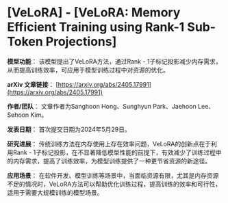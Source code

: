 # [VeLoRA] - [VeLoRA: Memory Efficient Training using Rank-1 Sub-Token Projections]

**模型功能**：
该模型提出了VeLoRA方法，通过Rank - 1子标记投影减少内存需求，从而提高训练效率，可应用于模型训练过程中对资源的优化。

**arXiv 文章链接**：
[https://arxiv.org/abs/2405.17991](https://arxiv.org/abs/2405.17991)

**作者/团队**：
文章作者为Sanghoon Hong、Sunghyun Park、Jaehoon Lee、Sehoon Kim。

**发表日期**：
首次提交日期为2024年5月29日。

**研究进展**：
传统训练方法在内存使用上存在效率问题，VeLoRA的创新点在于利用Rank - 1子标记投影，在不显著降低模型性能的前提下，有效减少了训练过程中的内存需求，提高了训练效率，为模型训练提供了一种更节省资源的新途径。

**应用场景**：
在软件开发、模型训练等场景中，当面临资源有限，尤其是内存资源不足的情况时，VeLoRA方法可以帮助优化训练过程，提高训练的效率和可行性，适用于需要大规模训练的模型场景。